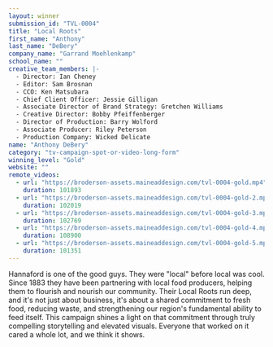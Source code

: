 ```yaml
---
layout: winner
submission_id: "TVL-0004"
title: "Local Roots"
first_name: "Anthony"
last_name: "DeBery"
company_name: "Garrand Moehlenkamp"
school_name: ""
creative_team_members: |-
  - Director: Ian Cheney
  - Editor: Sam Brosnan
  - CCO: Ken Matsubara
  - Chief Client Officer: Jessie Gilligan
  - Associate Director of Brand Strategy: Gretchen Williams
  - Creative Director: Bobby Pfeiffenberger
  - Director of Production: Barry Wolford
  - Associate Producer: Riley Peterson
  - Production Company: Wicked Delicate
name: "Anthony DeBery"
category: "tv-campaign-spot-or-video-long-form"
winning_level: "Gold"
website: ""
remote_videos:
  - url: "https://broderson-assets.maineaddesign.com/tvl-0004-gold.mp4"
    duration: 101893
  - url: "https://broderson-assets.maineaddesign.com/tvl-0004-gold-2.mp4"
    duration: 102019
  - url: "https://broderson-assets.maineaddesign.com/tvl-0004-gold-3.mp4"
    duration: 102769
  - url: "https://broderson-assets.maineaddesign.com/tvl-0004-gold-4.mp4"
    duration: 108900
  - url: "https://broderson-assets.maineaddesign.com/tvl-0004-gold-5.mp4"
    duration: 101351
---
```


Hannaford is one of the good guys. They were "local" before local was cool. Since 1883 they have been partnering with local food producers, helping them to flourish and nourish our community. Their Local Roots run deep, and it's not just about business, it's about a shared commitment to fresh food, reducing waste, and strengthening our region's fundamental ability to feed itself. This campaign shines a light on that commitment through truly compelling storytelling and elevated visuals. Everyone that worked on it cared a whole lot, and we think it shows.
